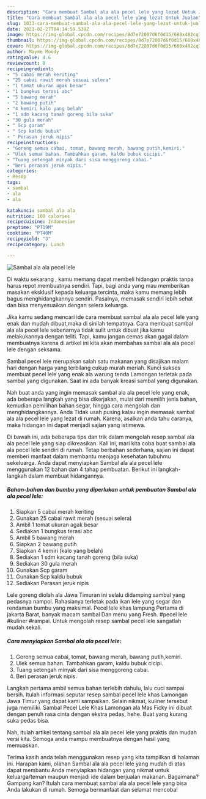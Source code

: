 ```yaml
---
description: "Cara membuat Sambal ala ala pecel lele yang lezat Untuk Jualan"
title: "Cara membuat Sambal ala ala pecel lele yang lezat Untuk Jualan"
slug: 1033-cara-membuat-sambal-ala-ala-pecel-lele-yang-lezat-untuk-jualan
date: 2021-02-27T04:14:59.539Z
image: https://img-global.cpcdn.com/recipes/8d7e72007d6f0d15/680x482cq70/sambal-ala-ala-pecel-lele-foto-resep-utama.jpg
thumbnail: https://img-global.cpcdn.com/recipes/8d7e72007d6f0d15/680x482cq70/sambal-ala-ala-pecel-lele-foto-resep-utama.jpg
cover: https://img-global.cpcdn.com/recipes/8d7e72007d6f0d15/680x482cq70/sambal-ala-ala-pecel-lele-foto-resep-utama.jpg
author: Mayme Moody
ratingvalue: 4.6
reviewcount: 8
recipeingredient:
- "5 cabai merah keriting"
- "25 cabai rawit merah sesuai selera"
- "1 tomat ukuran agak besar"
- "1 bungkus terasi abc"
- "5 bawang merah"
- "2 bawang putih"
- "4 kemiri kalo yang belah"
- "1 sdm kacang tanah goreng bila suka"
- "30 gula merah"
- " Scp garam"
- " Scp kaldu bubuk"
- " Perasan jeruk nipis"
recipeinstructions:
- "Goreng semua cabai, tomat, bawang merah, bawang putih,kemiri."
- "Ulek semua bahan. Tambahkan garam, kaldu bubuk cicipi."
- "Tuang setengah minyak dari sisa menggoreng cabai."
- "Beri perasan jeruk nipis."
categories:
- Resep
tags:
- sambal
- ala
- ala

katakunci: sambal ala ala 
nutrition: 100 calories
recipecuisine: Indonesian
preptime: "PT19M"
cooktime: "PT40M"
recipeyield: "3"
recipecategory: Lunch

---
```



![Sambal ala ala pecel lele](https://img-global.cpcdn.com/recipes/8d7e72007d6f0d15/680x482cq70/sambal-ala-ala-pecel-lele-foto-resep-utama.jpg)

Di waktu  sekarang , kamu memang dapat membeli hidangan praktis tanpa harus repot membuatnya sendiri. Tapi, bagi anda yang mau memberikan masakan eksklusif kepada keluarga tercinta, maka kamu memang lebih bagus menghidangkannya sendiri. Pasalnya, memasak sendiri lebih sehat dan bisa menyesuaikan dengan selera keluarga.

Jika kamu sedang mencari ide cara membuat sambal ala ala pecel lele yang enak dan mudah dibuat,maka di sinilah tempatnya. Cara membuat sambal ala ala pecel lele  sebenarnya tidak sulit untuk dibuat jika kamu melakukannya dengan teliti. Tapi, kamu jangan cemas akan gagal dalam membuatnya 
karena di artikel ini kita akan membahas sambal ala ala pecel lele dengan seksama.  

Sambal pecel lele merupakan salah satu makanan yang disajikan malam hari dengan harga yang terbilang cukup murah meriah. Kunci sukses membuat pecel lele yang enak ala warung tenda Lamongan terletak pada sambal yang digunakan. Saat ini ada banyak kreasi sambal yang digunakan.

Nah buat anda yang ingin memasak sambal ala ala pecel lele yang enak, ada beberapa langkah yang bisa dikerjakan, mulai dari memilih jenis bahan, kemudian pemilihan bahan segar, hingga cara mengolah dan menghidangkannya. Anda Tidak usah pusing kalau ingin memasak sambal ala ala pecel lele yang lezat di rumah. Karena, asalkan anda  tahu caranya, maka hidangan ini dapat menjadi sajian yang istimewa.

Di bawah ini, ada beberapa tips dan trik dalam mengolah resep sambal ala ala pecel lele yang siap dikreasikan. Kali ini, mari kita coba buat sambal ala ala pecel lele sendiri di rumah. Tetap berbahan sederhana, sajian ini dapat memberi manfaat dalam membantu menjaga kesehatan tubuhmu sekeluarga. Anda dapat menyiapkan Sambal ala ala pecel lele menggunakan 12 bahan dan 4 tahap pembuatan. Berikut ini langkah-langkah dalam membuat hidangannya.

<!--inarticleads1-->

##### Bahan-bahan dan bumbu yang diperlukan untuk pembuatan Sambal ala ala pecel lele:

1. Siapkan 5 cabai merah keriting
1. Gunakan 25 cabai rawit merah (sesuai selera)
1. Ambil 1 tomat ukuran agak besar
1. Sediakan 1 bungkus terasi abc
1. Ambil 5 bawang merah
1. Siapkan 2 bawang putih
1. Siapkan 4 kemiri (kalo yang belah)
1. Sediakan 1 sdm kacang tanah goreng (bila suka)
1. Sediakan 30 gula merah
1. Gunakan  Scp garam
1. Gunakan  Scp kaldu bubuk
1. Sediakan  Perasan jeruk nipis


Lele goreng diolah ala Jawa Timuran ini selalu didamping sambal yang pedasnya nampol. Rahasianya terletak pada ikan lele yang segar dan rendaman bumbu yang maksimal. Pecel lele khas lampung Pertama di jakarta Barat, banyak macam sambal Dan menu yang Fresh. #pecel lele #kuliner #rampai. Untuk mengolah resep sambal pecel lele sangatlah mudah sekali. 

<!--inarticleads2-->

##### Cara menyiapkan Sambal ala ala pecel lele:

1. Goreng semua cabai, tomat, bawang merah, bawang putih,kemiri.
1. Ulek semua bahan. Tambahkan garam, kaldu bubuk cicipi.
1. Tuang setengah minyak dari sisa menggoreng cabai.
1. Beri perasan jeruk nipis.


Langkah pertama ambil semua bahan terlebih dahulu, lalu cuci sampai bersih. Itulah informasi seputar resep sambal pecel lele khas Lamongan Jawa Timur yang dapat kami sampaikan. Selain nikmat, kuliner tersebut juga memiliki. Sambal Pecel Lele Khas Lamongan ala Mas Ficky ini dibuat dengan penuh rasa cinta dengan ekstra pedas, hehe. Buat yang kurang suka pedas bisa. 

Nah, itulah artikel tentang  sambal ala ala pecel lele  yang praktis dan mudah versi kita. Semoga anda mampu membuatnya dengan hasil yang memuaskan. 

Terima kasih anda telah menggunakan resep yang kita tampilkan di halaman ini. Harapan kami, olahan  Sambal ala ala pecel lele yang mudah di atas dapat membantu Anda menyiapkan hidangan yang nikmat untuk keluarga/teman maupun menjadi ide dalam berjualan makanan. Bagaimana? Gampang kan? Itulah cara membuat sambal ala ala pecel lele yang bisa Anda lakukan di rumah. Semoga bermanfaat dan selamat mencoba!

